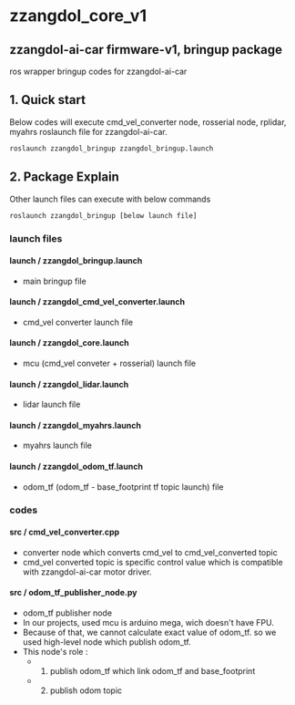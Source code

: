 # zzangdol_core_v1 
## zzangdol-ai-car firmware-v1, bringup package
ros wrapper bringup codes for zzangdol-ai-car

## 1. Quick start

Below codes will execute cmd_vel_converter node, rosserial node,
rplidar, myahrs roslaunch file for zzangdol-ai-car.


```bash
roslaunch zzangdol_bringup zzangdol_bringup.launch
```

## 2. Package Explain

Other launch files can execute with below commands

```bash
roslaunch zzangdol_bringup [below launch file]
```

### launch files

#### launch / zzangdol_bringup.launch

- main bringup file

#### launch / zzangdol_cmd_vel_converter.launch

- cmd_vel converter launch file

#### launch / zzangdol_core.launch

- mcu (cmd_vel conveter + rosserial) launch file

#### launch / zzangdol_lidar.launch

- lidar launch file

#### launch / zzangdol_myahrs.launch

- myahrs launch file

#### launch / zzangdol_odom_tf.launch

- odom_tf (odom_tf - base_footprint tf topic launch) file

### codes

#### src / cmd_vel_converter.cpp

- converter node which converts cmd_vel to cmd_vel_converted topic
- cmd_vel converted topic is specific control value which is compatible with zzangdol-ai-car motor driver.

#### src / odom_tf_publisher_node.py

- odom_tf publisher node
- In our projects, used mcu is arduino mega, wich doesn't have FPU.
- Because of that, we cannot calculate exact value of odom_tf. so we used high-level node which publish odom_tf.
- This node's role :
  - 1. publish odom_tf which link odom_tf and base_footprint
  - 2. publish odom topic
